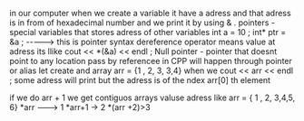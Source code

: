 in our computer when we create a variable it have a adress and that adress is in from of hexadecimal number and we print it by using & .
pointers - special variables that stores adress of other variables 
int a = 10 ;
int* ptr = &a ; -----> this is pointer syntax 
dereference operator  means value at adress 
its llike 
cout << *(&a) << endl ; 
Null pointer - pointer that doesnt point to any location 
pass by referencee in CPP will happen through pointer or alias 
let create and array 
arr = {1 , 2, 3, 3,4}
when we cout << arr << endl ; some adress will print but the adress is of the ndex arr[0] th element 

if we do arr + 1 we get contiguos arrays valuse adress like 
arr = { 1 , 2, 3,4,5, 6}
*arr ---> 1 
*arr+1 -> 2
*(arr +2)>3
